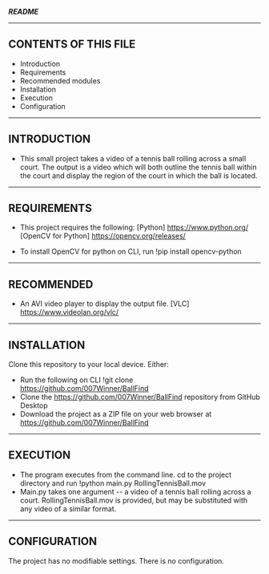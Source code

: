 *********README*********

---------------------
CONTENTS OF THIS FILE
---------------------

 * Introduction
 * Requirements
 * Recommended modules
 * Installation
 * Execution
 * Configuration

--------------
INTRODUCTION
--------------
* This small project takes a video of a tennis ball rolling across a small court. The output
is a video which will both outline the tennis ball within the court and display the region of
the court in which the ball is located.

--------------
REQUIREMENTS
--------------
* This project requires the following:
[Python] https://www.python.org/
[OpenCV for Python] https://opencv.org/releases/

* To install OpenCV for python on CLI, run
  !pip install opencv-python

--------------
RECOMMENDED
--------------
* An AVI video player to display the output file.
[VLC] https://www.videolan.org/vlc/

--------------
INSTALLATION
--------------
Clone this repository to your local device. Either:
* Run the following on CLI
  !git clone https://github.com/007Winner/BallFind
* Clone the https://github.com/007Winner/BallFind repository from GitHub Desktop
* Download the project as a ZIP file on your web browser at https://github.com/007Winner/BallFind
--------------
EXECUTION
--------------
* The program executes from the command line. cd to the project directory and run
  !python main.py RollingTennisBall.mov
* Main.py takes one argument -- a video of a tennis ball rolling across a court.
  RollingTennisBall.mov is provided, but may be substituted with any video of a similar
  format.

--------------
CONFIGURATION
--------------
The project has no modifiable settings. There is no configuration.
